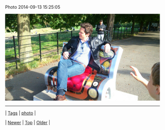 <!--
title: Photo 2014-09-13 15
date: 2020-06-28T15:27:00.383Z
tags: photo
-->


Photo 2014-09-13 15:25:05

![](97387809067-0.jpg)

<!--BOTTOM-POST-NAVIGATION-->
---

| [Tags](tags.md) | [photo](tag-photo.md) |

| [Newer](97387216287.md) | [Top](index.md) | [Older](97393734752.md) |
